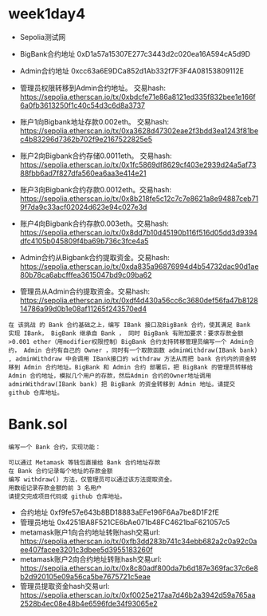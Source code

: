 # week1day4
- Sepolia测试网
- BigBank合约地址 0xD1a57a15307E277c3443d2c020ea16A594cA5d9D
- Admin合约地址 0xcc63a6E9DCa852d1Ab332f7F3F4A08153809112E

- 管理员权限转移到Admin合约地址。 交易hash: https://sepolia.etherscan.io/tx/0xbdcfe71e86a8121ed335f832bee1e166f6a0fb3613250f1c40c54d3c6d8a3737
- 账户1向Bigbank地址存款0.002eth。 交易hash: https://sepolia.etherscan.io/tx/0xa3628d47302eae2f3bdd3ea1243f81bec4b83296d7362b702f9e2167522825e5
- 账户2向Bigbank合约存储0.0011eth。 交易hash: https://sepolia.etherscan.io/tx/0x1fc5869df8629cf403e2939d24a5af7388fbb6ad7f827dfa560ea6aa3e414e21
- 账户3向Bigbank合约存款0.0012eth。交易hash: https://sepolia.etherscan.io/tx/0x8b218fe5c12c7c7e8621a8e94887ceb719f7da9c33acf02024d623e94c027e3d
- 账户4向Bigbank合约存款0.003eth。交易hash: https://sepolia.etherscan.io/tx/0x8dd7b10d45190b116f516d05dd3d9394dfc4105b045809f4ba69b736c3fce4a5
- Admin合约从Bigbank合约提取资金。交易hash: https://sepolia.etherscan.io/tx/0xda835a96876994d4b54732dac90d1ae80b78ca6abcfffea3615047bd9c09ba62
- 管理员从Admin合约提取资金。交易hash: https://sepolia.etherscan.io/tx/0xdf4d430a56cc6c3680def56fa47b812814786a99d0b1e08af11265f243570ed4

```
在 该挑战 的 Bank 合约基础之上，编写 IBank 接口及BigBank 合约，使其满足 Bank 实现 IBank， BigBank 继承自 Bank ， 同时 BigBank 有附加要求：要求存款金额 >0.001 ether（用modifier权限控制）BigBank 合约支持转移管理员编写一个 Admin合约， Admin 合约有自己的 Owner ，同时有一个取款函数 adminWithdraw(IBank bank) , adminWithdraw 中会调用 IBank接口的 withdraw 方法从而把 bank 合约内的资金转移到 Admin 合约地址。BigBank 和 Admin 合约 部署后，把 BigBank 的管理员转移给 Admin 合约地址，模拟几个用户的存款，然后Admin 合约的Owner地址调用 adminWithdraw(IBank bank) 把 BigBank 的资金转移到 Admin 地址。请提交 github 仓库地址。
```


# Bank.sol
```
编写一个 Bank 合约，实现功能：

可以通过 Metamask 等钱包直接给 Bank 合约地址存款
在 Bank 合约记录每个地址的存款金额
编写 withdraw() 方法，仅管理员可以通过该方法提取资金。
用数组记录存款金额的前 3 名用户
请提交完成项目代码或 github 仓库地址。
```
- 合约地址 0xf9fe57e643b8BD18883aEFe196F6Aa7be8D1F2fE
- 管理员地址 0x4251BA8F521CE6bAe071b48FC4621baF621057c5
- metamask账户1向合约地址转账hash交易url: https://sepolia.etherscan.io/tx/0xfb3dd283b741c34ebb682a2c0a92c0aee407facee3201c3dbee5d3955183260f
- metamask账户2向合约地址转账hash交易url: https://sepolia.etherscan.io/tx/0x8c80adf800da7b6d187e369fac37c6e8b2d920105e09a56ca5be7675721c5eae
- 管理员提取资金hash交易url: https://sepolia.etherscan.io/tx/0xf0025e217aa7d46b2a3942d59a765aa2528b4ec08e48b4e6596fde34f93065e2

